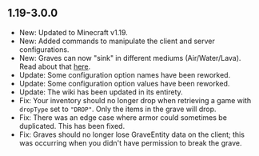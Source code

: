 ## 1.19-3.0.0

- New: Updated to Minecraft v1.19.
- New: Added commands to manipulate the client and server configurations.
- New: Graves can now "sink" in different mediums (Air/Water/Lava). Read about that [here](https://github.com/ginsm/forgotten-graves/wiki/Graves#q-why-does-my-grave-sink-when-i-die-in-the-air-or-water).
- Update: Some configuration option names have been reworked.
- Update: Some configuration option values have been reworked.
- Update: The wiki has been updated in its entirety.
- Fix: Your inventory should no longer drop when retrieving a game with `dropType` set to `"DROP"`. Only the items in the grave will drop.
- Fix: There was an edge case where armor could sometimes be duplicated. This has been fixed.
- Fix: Graves should no longer lose GraveEntity data on the client; this was occurring when you didn't have permission to break the grave.
